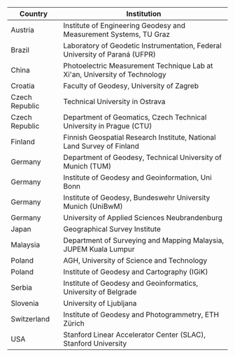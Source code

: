 
| Country       | Institution                                                         |
| ------------- | ------------------------------------------------------------------- |
| Austria       | Institute of Engineering Geodesy and Measurement Systems, TU Graz   |
| Brazil        | Laboratory of Geodetic Instrumentation, Federal University of Paraná (UFPR) |
| China         | Photoelectric Measurement Technique Lab at Xi'an, University of Technology |
| Croatia       | Faculty of Geodesy, University of Zagreb                            |
| Czech Republic| Technical University in Ostrava                                    |
| Czech Republic| Department of Geomatics, Czech Technical University in Prague (CTU) |
| Finland       | Finnish Geospatial Research Institute, National Land Survey of Finland |
| Germany       | Department of Geodesy, Technical University of Munich (TUM)         |
| Germany       | Institute of Geodesy and Geoinformation, Uni Bonn                   |
| Germany       | Institute of Geodesy, Bundeswehr University Munich (UniBwM)         |
| Germany       | University of Applied Sciences Neubrandenburg                       |
| Japan         | Geographical Survey Institute                                      |
| Malaysia      | Department of Surveying and Mapping Malaysia, JUPEM Kuala Lumpur   |
| Poland        | AGH, University of Science and Technology                          |
| Poland        | Institute of Geodesy and Cartography (IGiK)                        |
| Serbia        | Institute of Geodesy and Geoinformatics, University of Belgrade    |
| Slovenia      | University of Ljubljana                                            |
| Switzerland   | Institute of Geodesy and Photogrammetry, ETH Zürich                |
| USA           | Stanford Linear Accelerator Center (SLAC), Stanford University     |
